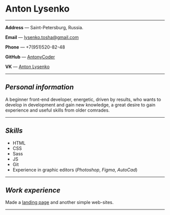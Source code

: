# **Anton Lysenko**
---
**Address** — Saint-Petersburg, Russia. 

**Email** — lysenko.tosha@gmail.com

**Phone** — +7(951)520-82-48

**GitHub** — [AntonyCoder](https://github.com/AntonyCoder)

**VK** — [Anton Lysenko](https://vk.com/id_antonlysenko)

---
## ***Personal information***
A beginner front-end developer, energetic, driven by results, who wants to develop in development and gain new knowledge, a great desire to gain experience and useful skills from older comrades.

---
## ***Skills***
* HTML
* CSS
* Sass
* JS
* Git
* Experience in graphic editors (*Photoshop*, *Figma*, *AutoCad*)
---
## ***Work experience***
Made a [landing page](https://github.com/AntonyCoder/Anna-green) and another simple web-sites.

---
